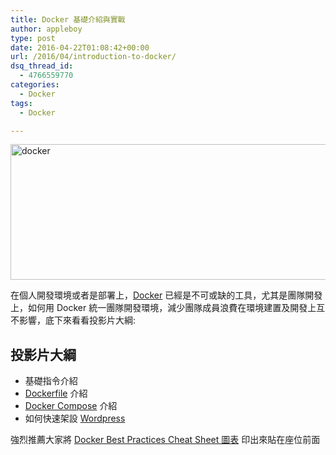 ```yaml
---
title: Docker 基礎介紹與實戰
author: appleboy
type: post
date: 2016-04-22T01:08:42+00:00
url: /2016/04/introduction-to-docker/
dsq_thread_id:
  - 4766559770
categories:
  - Docker
tags:
  - Docker

---
```

<p><a data-flickr-embed="true"  href="https://www.flickr.com/photos/appleboy/25660808075/in/dateposted-public/" title="docker"><img src="https://farm2.staticflickr.com/1600/25660808075_c8190290f7_z.jpg" width="640" height="217" alt="docker"></a></p>

在個人開發環境或者是部署上，[Docker][1] 已經是不可或缺的工具，尤其是團隊開發上，如何用 Docker 統一團隊開發環境，減少團隊成員浪費在環境建置及開發上互不影響，底下來看看投影片大綱:

<!--more-->

## 投影片大綱

* 基礎指令介紹
* [Dockerfile][2] 介紹
* [Docker Compose][3] 介紹
* 如何快速架設 [Wordpress][4]

<script async class="speakerdeck-embed" data-id="a1b306b2204640f799394d72503486f4" data-ratio="1.33333333333333" src="//speakerdeck.com/assets/embed.js"></script>

強烈推薦大家將 [Docker Best Practices Cheat Sheet 圖表][5] 印出來貼在座位前面

[1]:https://www.docker.com/
[2]:https://docs.docker.com/engine/reference/builder/
[3]:https://docs.docker.com/compose/
[4]:https://wordpress.com/
[5]:https://blog.wu-boy.com/2016/03/docker-commands-and-best-practices-cheat-sheet/

